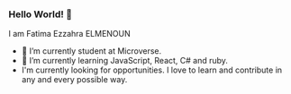 ### Hello World! 👋

I am Fatima Ezzahra ELMENOUN

- 🔭 I’m currently student at Microverse.
- 🌱 I’m currently learning JavaScript, React, C# and ruby.
- I'm currently looking for opportunities. I love to learn and contribute in any and every possible way.

